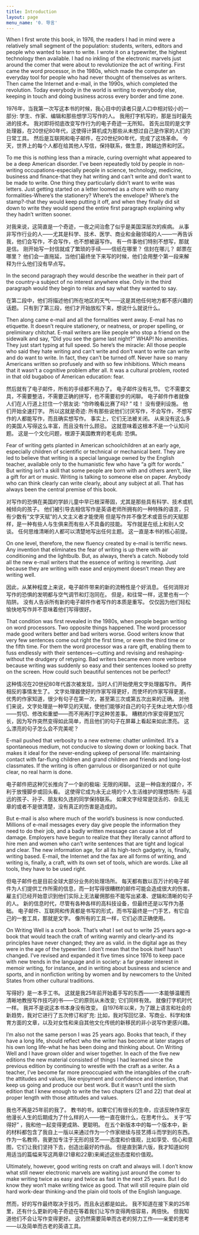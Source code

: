 ```yaml
---
title: Introduction
layout: page
menu_name: '0. 导言'
---
```


When I first wrote this book, in 1976, the readers I had in mind were a relatively small segment of the population: students, writ­ers, editors and people who wanted to learn to write. I wrote it on a typewriter, the highest technology then available. I had no inkling of the electronic marvels just around the comer that were about to revolutionize the act of writing. First came the word processor, in the 1980s, which made the computer an everyday tool for people who had never thought of themselves as writers. Then came the Internet and e-mail, in the 1990s, which com­pleted the revolution. Today everybody in the world is writing to everybody else, keeping in touch and doing business across every border and time zone.

1976年，当我第一次写这本书的时候，我心目中的读者只是人口中相对较小的一部分: 学生、作家、编辑和那些想学习写作的人。 我用打字机写的，那是当时最先进的技术。 我对即将彻底改变写作行为的电子奇迹一无所知。 首先出现的是文字处理器，在20世纪80年代，这使得计算机成为那些从未想过自己是作家的人们的日常工具。 然后是互联网和电子邮件，在20世纪90年代，完成了这场革命。 今天，世界上的每个人都在给其他人写信，保持联系，做生意，跨越边界和时区。

To me this is nothing less than a miracle, curing overnight what appeared to be a deep American disorder. I’ve been repeatedly told by people in non-writing occupations-especially people in science, technology, medicine, business and finance-that they hat writing and can’t write and don’t want to be made to write. One thing they particularly didn’t want to write was letters. Just getting started on a letter loomed as a chore with so many formalities-Where’s the stationery? Where’s the envelope? Where’s the stamp?-that they would keep putting it off, and when they finally did sit down to write they would spend the entire first paragraph explaining why they hadn’t written sooner.

对我来说，这简直是一个奇迹，一夜之间治愈了似乎是美国深层次的疾病。 从事非写作行业的人——尤其是科学、技术、医学、商业和金融领域的人——一再告诉我，他们会写作，不会写作，也不想被逼写作。 有一件事他们特别不想写，那就是信。 刚开始写一封信就成了繁琐的手续——信纸在哪里？ 信封在哪儿？ 邮票在哪里？ 他们会一直拖延，当他们最终坐下来写的时候，他们会用整个第一段来解释为什么他们没有早点写。

In the second paragraph they would describe the weather in their part of the country-a subject of no interest anywhere else. Only in the third paragraph would they begin to relax and say what they wanted to say.

在第二段中，他们将描述他们所在地区的天气——这是其他任何地方都不感兴趣的话题。 只有到了第三段，他们才开始放松下来，想说什么就说什么。

Then along came e-mail and all the formalities went away. E-mail has no etiquette. It doesn’t require stationery, or neatness, or proper spelling, or preliminary chitchat. E-mail writers are like people who stop a friend on the sidewalk and say, “Did you see the game last night?” WHAP! No amenities. They just start typ­ing at full speed. So here’s the miracle: All those people who said they hate writing and can’t write and don’t want to write can write and do want to write. In fact, they can’t be turned off. Never have so many Americans written so profusely and with so few inhibi­tions. Which means that it wasn’t a cognitive problem after all. It was a cultural problem, rooted in that old bugaboo of American education: fear.

然后就有了电子邮件，所有的手续都不用办了。 电子邮件没有礼节。 它不需要文具，不需要整洁，不需要正确的拼写，也不需要初步的闲聊。 电子邮件作者就像人们在人行道上拦住一个朋友说: “你昨晚看比赛了吗? ” 哇！ 没有便利设施。 他们开始全速打字。 所以这就是奇迹: 所有那些说他们讨厌写作，不会写作，不想写作的人都能写作，而且确实想写作。 事实上，它们无法被关闭。 从来没有这么多的美国人写得这么丰富，而且没有什么顾忌。 这就意味着这根本不是一个认知问题。 这是一个文化问题，根源于美国教育的老毛病: 恐惧。

Fear of writing gets planted in American schoolchildren at an early age, especially children of scientific or technical or mechan­ical bent. They are led to believe that writing is a special language owned by the English teacher, available only to the humanistic few who have “a gift for words.” But writing isn’t a skill that some people are born with and others aren’t, like a gift for art or music. Writing is talking to someone else on paper. Anybody who can think clearly can write clearly, about any subject at all. That has always been the central premise of this book.

对写作的恐惧在美国的学龄儿童中早已根深蒂固，尤其是那些具有科学、技术或机械倾向的孩子。 他们被引导去相信写作是英语老师所拥有的一种特殊的语言，只有少数有“文字天赋”的人文主义者才能使用 但是写作并不像艺术或音乐的天赋那样，是一种有些人与生俱来而有些人不具备的技能。 写作就是在纸上和别人交谈。 任何思维清晰的人都可以清楚地写出任何主题。 这一直是本书的核心前提。

On one level, therefore, the new fluency created by e-mail is terrific news. Any invention that eliminates the fear of writing is up there with air conditioning and the lightbulb. But, as always, there’s a catch. Nobody told all the new e-mail writers that the essence of writing is rewriting. Just because they are writing with ease and enjoyment doesn’t mean they are writing well.

因此，从某种程度上来说，电子邮件带来的新的流畅性是个好消息。 任何消除对写作的恐惧的发明都与空气调节和灯泡同在。 但是，和往常一样，这里也有一个陷阱。 没有人告诉所有新的电子邮件作者写作的本质是重写。 仅仅因为他们轻松愉快地写作并不意味着他们写得很好。

That condition was first revealed in the 1980s, when people began writing on word processors. Two opposite things hap­pened. The word processor made good writers better and bad writers worse. Good writers know that very few sentences come out right the first time, or even the third time or the fifth time. For them the word processor was a rare gift, enabling them to fuss endlessly with their sentences—cutting and revising and reshaping-without the drudgery of retyping. Bad writers became even more verbose because writing was suddenly so easy and their sentences looked so pretty on the screen. How could such beautiful sentences not be perfect?

这种情况在20世纪80年代首次被发现，当时人们开始使用文字处理器写作。 两件相反的事情发生了。 文字处理器使好的作家写得更好，而使坏的作家写得更差。 优秀的作家知道，很少有句子在第一次，甚至第三次或第五次出来的正确。 对他们来说，文字处理是一种罕见的天赋，使他们能够对自己的句子无休止地大惊小怪——剪切、修改和重塑——而不用再打字这种苦差事。 糟糕的作家变得更加冗长，因为写作突然变得如此简单，而且他们的句子在屏幕上看起来如此漂亮。 这么漂亮的句子怎么会不完美呢？

E-mail pushed that verbosity to a new extreme: chatter unlim­ited. It’s a spontaneous medium, not conducive to slowing down or looking back. That makes it ideal for the never-ending upkeep of personal life: maintaining contact with far-flung children and grand­ children and friends and long-lost classmates. If the writing is often garrulous or disorganized or not quite clear, no real harm is done.

电子邮件把这种冗长推向了一个新的极端: 无限的闲聊。 这是一种自发的媒介，不利于放慢脚步或回头看。 这使得它成为永无止境的个人生活维护的理想场所: 与遥远的孩子、孙子、朋友和久违的同学保持联系。 如果文字经常是饶舌的、杂乱无章的或者不是很清楚，没有真正的伤害是造成的。

But e-mail is also where much of the world’s business is now conducted. Millions of e-mail messages every day give people the information they need to do their job, and a badly written mes­sage can cause a lot of damage. Employers have begun to realize that they literally cannot afford to hire men and women who can’t write sentences that are tight and logical and clear. The new information age, for all its high-tech gadgetry, is, finally, writing­ based. E-mail, the Internet and the fax are all forms of writing, and writing is, finally, a craft, with its own set of tools, which are words. Like all tools, they have to be used right.

但电子邮件也是目前全球大部分业务的处理场所。 每天都有数以百万计的电子邮件为人们提供工作所需的信息，而一封写得很糟糕的邮件可能会造成很大的伤害。 雇主们已经开始意识到他们实际上无法雇佣那些不能写出紧凑、逻辑和清晰的句子的人。 新的信息时代，尽管有各种各样的高科技设备，但最终还是以写作为基础。 电子邮件、互联网和传真都是书写的形式，而书写最终是一门手艺，有它自己的一套工具，那就是文字。 像所有的工具一样，它们必须正确使用。

On Writing Well is a craft book. That’s what I set out to write 25 years ago-a book that would teach the craft of writing warmly and clearly-and its principles have never changed; they are as valid. in the digital age as they were in the age of the typewriter. I don’t mean that the book itself hasn’t changed. I’ve revised and expanded it five times since 1976 to keep pace with new trends in the language and in society: a far greater interest in memoir­ writing, for instance, and in writing about business and science and sports, and in nonfiction writing by women and by newcom­ers to the United States from other cultural traditions.

写得好》是一本手工书。 这就是我25年前开始着手写的东西——一本能够温暖而清晰地教授写作技巧的书——它的原则从未改变; 它们同样有效。 就像打字机时代一样。 我并不是说这本书本身没有改变。 自1976年以来，为了跟上语言和社会的新趋势，我对它进行了五次修订和扩充: 比如，我对写回忆录、写商业、科学和体育方面的文章，以及对女性和来自其他文化传统的新移民的非小说写作更感兴趣。

I’m also not the same person I was 25 years ago. Books that teach, if they have a long life, should reflect who the writer has become at later stages of his own long life-what he has been doing and thinking about. On Writing Well and I have grown older and wiser together. In each of the five new editions the new material consisted of things I had learned since the previous edi­tion by continuing to wrestle with the craft as a writer. As a teacher, I’ve become far more preoccupied with the intangibles of the craft-the attitudes and values, like enjoyment and confi­dence and intention, that keep us going and produce our best work. But it wasn’t until the sixth edition that I knew enough to write the two chapters (21 and 22) that deal at proper length with those attitudes and values.

我也不再是25年前的我了。 教书的书，如果它们有很长的生命，应该反映作家在他漫长人生的后期成为了什么样的人——他一直在做什么，在思考什么。 关于“写得好” ，我和他一起变得更成熟、更聪明。 在五个新版本中的每一个版本中，新的材料都包含了我自上一版以来通过作为一个作家继续与技艺搏斗而学到的东西。 作为一名教师，我更加专注于无形的技艺——态度和价值观，比如享受、信心和意图，它们让我们坚持下去，创造出最好的作品。 但是直到第六版，我才知道如何用适当的篇幅来写这两章(21章和22章)来阐述这些态度和价值观。

Ultimately, however, good writing rests on craft and always will. I don’t know what still newer electronic marvels are waiting just around the comer to make writing twice as easy and twice as fast in the next 25 years. But I do know they won’t make writing twice as good. That will still require plain old hard work-dear thinking-and the plain old tools of the English language.

然而，好的写作最终取决于技巧，而且永远都是如此。 我不知道在接下来的25年里，还有什么更新的电子奇迹在等着我们让写作变得两倍容易，两倍快。 但我知道他们不会让写作变得更好。 这仍然需要简单而古老的努力工作——亲爱的思考——以及简单而古老的英语工具。